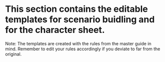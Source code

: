 # This section contains the editable templates for scenario buidling and for the character sheet.

Note: The templates are created with the rules from the master guide in mind. Remember to edit your rules accordingly if you deviate to far from the original.

